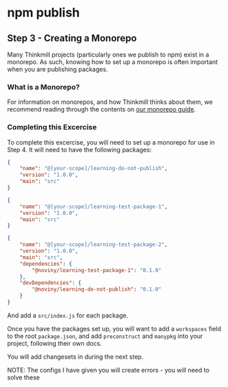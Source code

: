 # npm publish

## Step 3 - Creating a Monorepo

Many Thinkmill projects (particularly ones we publish to npm) exist in a monorepo. As such, knowing how to set up a monorepo is often important when you are publishing packages.

### What is a Monorepo?

For information on monorepos, and how Thinkmill thinks about them, we recommend reading through the contents on [our monorepo guide](https://monorepo.guide/).

### Completing this Excercise

To complete this excercise, you will need to set up a monorepo for use in Step 4. It will need to have the following packages:

```json
{
	"name": "@[your-scope]/learning-do-not-publish",
	"version": "1.0.0",
	"main": "src"
}
```

```json
{
	"name": "@[your-scope]/learning-test-package-1",
	"version": "1.0.0",
	"main": "src"
}

```

```json
{
	"name": "@[your-scope]/learning-test-package-2",
	"version": "1.0.0",
	"main": "src",
	"dependencies": {
		"@noviny/learning-test-package-1": "0.1.0"
	},
	"devDependencies": {
		"@noviny/learning-do-not-publish": "0.1.0"
	}
}
```

And add a `src/index.js` for each package.

Once you have the packages set up, you will want to add a `workspaces` field to the root `package.json`, and add `preconstruct` and `manypkg` into your project, following their own docs.

You will add changesets in during the next step.

NOTE: The configs I have given you will create errors - you will need to solve these
